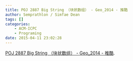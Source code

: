```yaml
---
title: POJ 2887 Big String （块状数组） - Geo_2014 - 推酷
author: Semprathlon / Simfae Dean
tags: []
categories:
	- ACM-ICPC
	- Programing
date: 2015-04-11 23:02:28
---
```

<a href='http://www.tuicool.com/articles/eEBfiq'>POJ 2887 Big String （块状数组） - Geo_2014 - 推酷</a>.